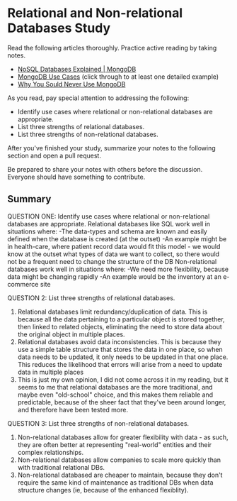 # Relational and Non-relational Databases Study

Read the following articles thoroughly. Practice active reading by taking notes.

-   [NoSQL Databases Explained | MongoDB](https://www.mongodb.com/nosql-explained)
-   [MongoDB Use Cases](http://docs.mongodb.org/ecosystem/use-cases/) (click
    through to at least one detailed example)
-   [Why You Sould Never Use MongoDB](http://www.sarahmei.com/blog/2013/11/11/why-you-should-never-use-mongodb/)

As you read, pay special attention to addressing the following:

-   Identify use cases where relational or non-relational databases are
    appropriate.
-   List three strengths of relational databases.
-   List three strengths of non-relational databases.

After you've finished your study, summarize your notes to the following section
and open a pull request.

Be prepared to share your notes with others before the discussion. Everyone
should have something to contribute.

## Summary

QUESTION ONE: Identify use cases where relational or non-relational
databases are appropriate.
Relational databases like SQL work well in situations where:
  -The data-types and schema are known and easily defined when the
  database is created (at the outset)
  -An example might be in health-care, where patient record data would
  fit this model - we would know at the outset what types of data we want
  to collect, so there would not be a frequent need to change the structure of
  the DB
Non-relational databases work well in situations where:
  -We need more flexibility, because data might be changing rapidly
  -An example would be the inventory at an e-commerce site

QUESTION 2: List three strengths of relational databases.
  1. Relational databases limit redundancy/duplication of data. This is because
  all the data pertaining to a particular object is stored together,
  then linked to related objects, eliminating the need to store data about
  the original object in multiple places.
  2. Relational databases avoid data inconsistencies. This is because they use
  a simple table structure that stores the data in one place, so when data needs
  to be updated, it only needs to be updated in that one place. This reduces the
  likelihood that errors will arise from a need to update data in multiple places
  3. This is just my own opinion, I did not come across it in my reading, but it
  seems to me that relational databases are the more traditional, and maybe even
  "old-school" choice, and this makes them reliable and predictable,
  because of the sheer fact that they've been around longer, and therefore have
  been tested more.

QUESTION 3: List three strengths of non-relational databases.
  1. Non-relational databases allow for greater flexibility with data - as such,
  they are often better at representing "real-world" entities and their
  complex relationships.
  2. Non-relational databases allow companies to scale more quickly than
  with traditional relational DBs.
  3. Non-relational databased are cheaper to maintain, because they don't
  require the same kind of maintenance as traditional DBs when data
  structure changes (ie, because of the enhanced flexiblity).
